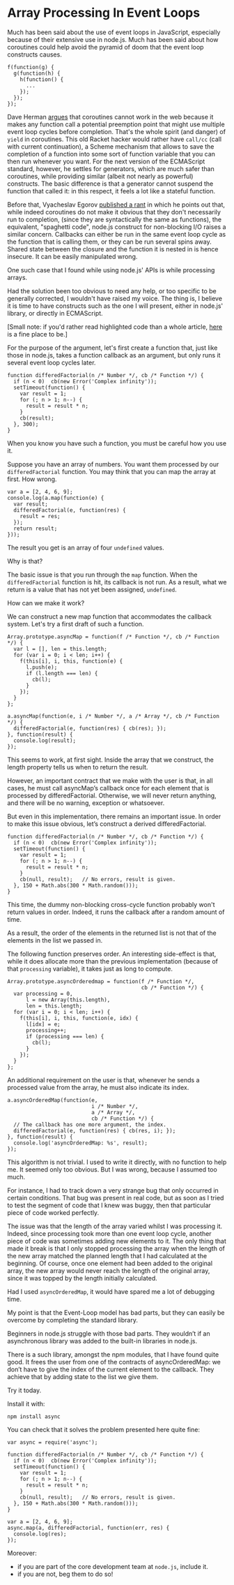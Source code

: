 # Array Processing In Event Loops

Much has been said about the use of event loops in JavaScript, especially because of their extensive use in node.js. Much has been said about how coroutines could help avoid the pyramid of doom that the event loop constructs causes.

    f(function(g) {
      g(function(h) {
        h(function() {
          ...
        });
      });
    });

Dave Herman [argues](http://calculist.org/blog/2011/12/14/why-coroutines-wont-work-on-the-web/) that coroutines cannot work in the web because it makes any function call a potential preemption point that might use multiple event loop cycles before completion. That's the whole spirit (and danger) of `yield` in coroutines. This old Racket hacker would rather have `call/cc` (call with current continuation), a Scheme mechanism that allows to save the completion of a function into some sort of function variable that you can then run whenever you want. For the next version of the ECMAScript standard, however, he settles for generators, which are much safer than coroutines, while providing similar (albeit not nearly as powerful) constructs. The basic difference is that a generator cannot suspend the function that called it: in this respect, it feels a lot like a stateful function.

Before that, Vyacheslav Egorov [published a rant](https://plus.google.com/111090511249453178320/posts/LB6LAk3fPUy) in which he points out that, while indeed coroutines do not make it obvious that they don't necessarily run to completion, (since they are syntactically the same as functions), the equivalent, "spaghetti code", node.js construct for non-blocking I/O raises a similar concern. Callbacks can either be run in the same event loop cycle as the function that is calling them, or they can be run several spins away. Shared state between the closure and the function it is nested in is hence insecure. It can be easily manipulated wrong.

One such case that I found while using node.js' APIs is while processing arrays.

Had the solution been too obvious to need any help, or too specific to be generally corrected, I wouldn't have raised my voice. The thing is, I believe it is time to have constructs such as the one I will present, either in node.js' library, or directly in ECMAScript.

[Small note: if you'd rather read highlighted code than a whole article, [here](https://gist.github.com/1640136) is a fine place to be.]

For the purpose of the argument, let's first create a function that, just like those in node.js, takes a function callback as an argument, but only runs it several event loop cycles later.

    function differedFactorial(n /* Number */, cb /* Function */) {
      if (n < 0)  cb(new Error('Complex infinity'));
      setTimeout(function() {
        var result = 1;
        for (; n > 1; n--) {
          result = result * n;
        }
        cb(result);
      }, 300);
    }

When you know you have such a function, you must be careful how you use it.

Suppose you have an array of numbers. You want them processed by our `differedFactorial` function. You may think that you can map the array at first. How wrong.

    var a = [2, 4, 6, 9];
    console.log(a.map(function(e) {
      var result;
      differedFactorial(e, function(res) {
        result = res;
      });
      return result;
    }));

The result you get is an array of four `undefined` values.

Why is that?

The basic issue is that you run through the `map` function. When the `differedFactorial` function is hit, its callback is not run. As a result, what we return is a value that has not yet been assigned, `undefined`.

How can we make it work?

We can construct a new map function that accommodates the callback system. Let's try a first draft of such a function.

    Array.prototype.asyncMap = function(f /* Function */, cb /* Function */) {
      var l = [], len = this.length;
      for (var i = 0; i < len; i++) {
        f(this[i], i, this, function(e) {
          l.push(e);
          if (l.length === len) {
            cb(l);
          }
        });
      }
    };

    a.asyncMap(function(e, i /* Number */, a /* Array */, cb /* Function */) {
      differedFactorial(e, function(res) { cb(res); });
    }, function(result) {
      console.log(result);
    });

This seems to work, at first sight. Inside the array that we construct, the length property tells us when to return the result.

However, an important contract that we make with the user is that, in all cases, he must call asyncMap’s callback once for each element that is processed by differedFactorial. Otherwise, we will never return anything, and there will be no warning, exception or whatsoever.

But even in this implementation, there remains an important issue. In order to make this issue obvious, let’s construct a derived differedFactorial.

    function differedFactorial(n /* Number */, cb /* Function */) {
      if (n < 0)  cb(new Error('Complex infinity'));
      setTimeout(function() {
        var result = 1;
        for (; n > 1; n--) {
          result = result * n;
        }
        cb(null, result);   // No errors, result is given.
      }, 150 + Math.abs(300 * Math.random()));
    }


This time, the dummy non-blocking cross-cycle function probably won't return values in order. Indeed, it runs the callback after a random amount of time.

As a result, the order of the elements in the returned list is not that of the elements in the list we passed in.

The following function preserves order. An interesting side-effect is that, while it does allocate more than the previous implementation (because of that `processing` variable), it takes just as long to compute.

    Array.prototype.asyncOrderedmap = function(f /* Function */,
                                               cb /* Function */) {
      var processing = 0,
          l = new Array(this.length),
          len = this.length;
      for (var i = 0; i < len; i++) {
        f(this[i], i, this, function(e, idx) {
          l[idx] = e;
          processing++;
          if (processing === len) {
            cb(l);
          }
        });
      }
    };

An additional requirement on the user is that, whenever he sends a processed value from the array, he must also indicate its index.

    a.asyncOrderedMap(function(e,
                               i /* Number */,
                               a /* Array */,
                               cb /* Function */) {
      // The callback has one more argument, the index.
      differedFactorial(e, function(res) { cb(res, i); });
    }, function(result) {
      console.log('asyncOrderedMap: %s', result);
    });

This algorithm is not trivial. I used to write it directly, with no function to help me. It seemed only too obvious. But I was wrong, because I assumed too much.

For instance, I had to track down a very strange bug that only occurred in certain conditions. That bug was present in real code, but as soon as I tried to test the segment of code that I knew was buggy, then that particular piece of code worked perfectly.

The issue was that the length of the array varied whilst I was processing it. Indeed, since processing took more than one event loop cycle, another piece of code was sometimes adding new elements to it. The only thing that made it break is that I only stopped processing the array when the length of the new array matched the planned length that I had calculated at the beginning. Of course, once one element had been added to the original array, the new array would never reach the length of the original array, since it was topped by the length initially calculated.

Had I used `asyncOrderedMap`, it would have spared me a lot of debugging time.

My point is that the Event-Loop model has bad parts, but they can easily be overcome by completing the standard library.

Beginners in node.js struggle with those bad parts. They wouldn’t if an asynchronous library was added to the built-in libraries in node.js.

There is a such library, amongst the npm modules, that I have found quite good. It frees the user from one of the contracts of asyncOrderedMap: we don’t have to give the index of the current element to the callback. They achieve that by adding state to the list we give them.

Try it today.

Install it with:

    npm install async

You can check that it solves the problem presented here quite fine:

    var async = require('async');

    function differedFactorial(n /* Number */, cb /* Function */) {
      if (n < 0)  cb(new Error('Complex infinity'));
      setTimeout(function() {
        var result = 1;
        for (; n > 1; n--) {
          result = result * n;
        }
        cb(null, result);   // No errors, result is given.
      }, 150 + Math.abs(300 * Math.random()));
    }
    
    var a = [2, 4, 6, 9];
    async.map(a, differedFactorial, function(err, res) {
      console.log(res);
    });

Moreover:

- if you are part of the core development team at `node.js`, include it.
- if you are not, beg them to do so!
